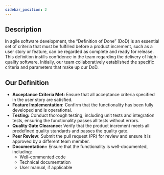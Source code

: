```yaml
---
sidebar_position: 2
---
```


## Description

In agile software development, the “Definition of Done” (DoD) is an essential set of criteria that must be fulfilled before a product increment, such as a user story or feature, can be regarded as complete and ready for release. This definition instills confidence in the team regarding the delivery of high-quality software. Initially, our team collaboratively established the specific criteria and parameters that make up our DoD.

## Our Definition

- **Acceptance Criteria Met:** Ensure that all acceptance criteria specified in the user story are satisfied.
- **Feature Implementation:** Confirm that the functionality has been fully developed and is operational.
- **Testing:** Conduct thorough testing, including unit tests and integration tests, ensuring the functionality passes all tests without errors.
- **Quality Gate Clearance:** Verify that the product increment meets all predefined quality standards and passes the quality gate.
- **Peer Review:** Submit the pull request (PR) for review and ensure it is approved by a different team member.
- **Documentation::** Ensure that the functionality is well-documented, including:
  - Well-commented code
  - Technical documentation
  - User manual, if applicable
